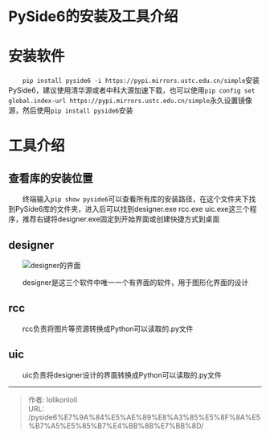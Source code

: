 # PySide6的安装及工具介绍



# 安装软件

　　​`pip install pyside6 -i https://pypi.mirrors.ustc.edu.cn/simple`​安装PySide6，建议使用清华源或者中科大源加速下载，也可以使用`pip config set global.index-url https://pypi.mirrors.ustc.edu.cn/simple`​永久设置镜像源，然后使用`pip install pyside6`​安装

# 工具介绍

## 查看库的安装位置

　　终端输入`pip show pyside6`​可以查看所有库的安装路径，在这个文件夹下找到PySide6库的文件夹，进入后可以找到designer.exe rcc.exe uic.exe这三个程序，推荐右键将designer.exe固定到开始界面或创建快捷方式到桌面

## designer

　　​![designer的界面](assets/image-20240217205955-00k02ls.png)​

　　designer是这三个软件中唯一一个有界面的软件，用于图形化界面的设计

## rcc

　　rcc负责将图片等资源转换成Python可以读取的.py文件

## uic

　　uic负责将designer设计的界面转换成Python可以读取的.py文件


---

> 作者: lolikonloli  
> URL: /pyside6%E7%9A%84%E5%AE%89%E8%A3%85%E5%8F%8A%E5%B7%A5%E5%85%B7%E4%BB%8B%E7%BB%8D/  

